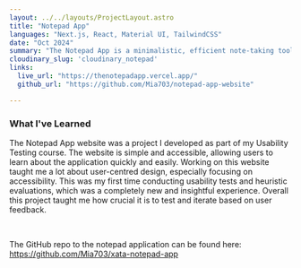 ```yaml
---
layout: ../../layouts/ProjectLayout.astro
title: "Notepad App"
languages: "Next.js, React, Material UI, TailwindCSS"
date: "Oct 2024"
summary: "The Notepad App is a minimalistic, efficient note-taking tool designed to quickly organise and manage notes. Developed as part of the ICT 4515: Usability Design course, this app allows users to create, tag, and sort notes by time or date. While the app itself is still in progress, the website marketing the application is built with Next.js and React for the frontend and backend, and Material UI and TailwindCSS for styling. The site follows the full usability testing design process, creating a website that is human-centric."
cloudinary_slug: 'cloudinary_notepad'
links:
  live_url: "https://thenotepadapp.vercel.app/"
  github_url: "https://github.com/Mia703/notepad-app-website"

---
```

<!-- TODO: how do I get the header image to display? -->
### What I've Learned

The Notepad App website was a project I developed as part of my Usability Testing course. The website is simple and accessible, allowing users to learn about the application quickly and easily. Working on this website taught me a lot about user-centred design, especially focusing on accessibility. This was my first time conducting usability tests and heuristic evaluations, which was a completely new and insightful experience. Overall this project taught me how crucial it is to test and iterate based on user feedback.

<br>

The GitHub repo to the notepad application can be found here: https://github.com/Mia703/xata-notepad-app
